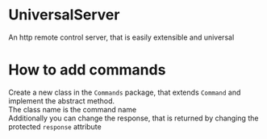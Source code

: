 # UniversalServer
An http remote control server, that is easily extensible and universal

# How to add commands
Create a new class in the `Commands` package, that extends `Command` and implement the abstract method.  
The class name is the command name  
Additionally you can change the response, that is returned by changing the protected `response` attribute
